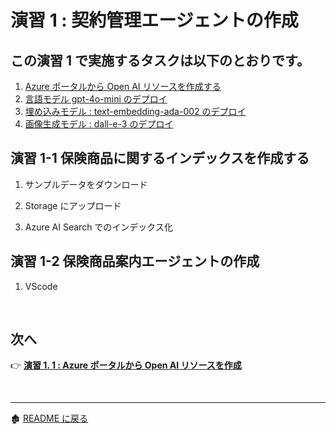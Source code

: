 # 演習 1 : 契約管理エージェントの作成

この演習 1 で実施するタスクは以下のとおりです。
- 

1. [Azure ポータルから Open AI リソースを作成する](Ex01-1.md)
2. [言語モデル gpt-4o-mini のデプロイ](Ex01-2.md)
3. [埋め込みモデル : text-embedding-ada-002 のデプロイ](Ex01-3.md)
4. [画像生成モデル : dall-e-3 のデプロイ](Ex01-4.md)

## 演習 1-1 保険商品に関するインデックスを作成する

1. サンプルデータをダウンロード

2. Storage にアップロード

3. Azure AI Search でのインデックス化

## 演習 1-2 保険商品案内エージェントの作成
<!-- .py でモジュール化すればいいのかしら -->
1. VScode

<br>

## 次へ

👉 [**演習 1. 1  : Azure ポータルから Open AI リソースを作成**](Ex01-1.md) 

<br>

<hr>

🏚️ [README に戻る](README.md)